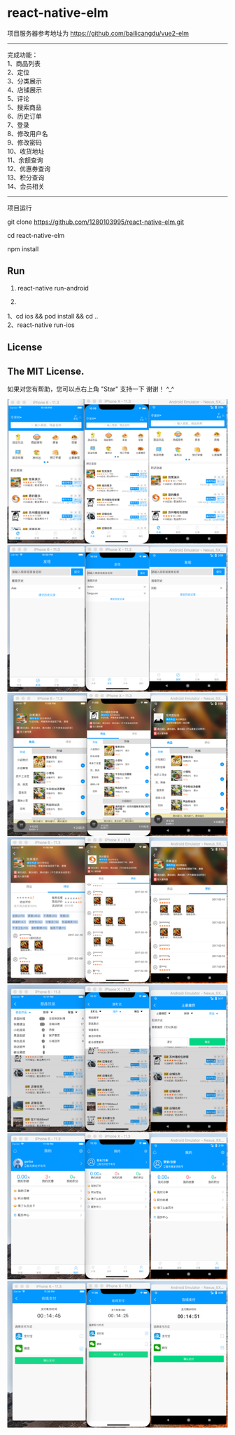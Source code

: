 # react-native-elm


项目服务器参考地址为 https://github.com/bailicangdu/vue2-elm <br>

--------------

完成功能：<br>
 1、商品列表<br>
 2、定位<br>
 3、分类展示<br>
 4、店铺展示<br>
 5、评论<br>
 5、搜索商品<br>
 6、历史订单<br>
 7、登录<br>
 8、修改用户名<br>
 9、修改密码<br>
 10、收货地址<br>
 11、余额查询<br>
 12、优惠券查询<br>
 13、积分查询<br>
 14、会员相关<br>

---------------

项目运行

 git clone https://github.com/1280103995/react-native-elm.git

 cd react-native-elm

 npm install
 
 ## Run
 
 1) react-native run-android
 
 2)
   1、cd ios && pod install && cd .. <br>
   2、react-native run-ios


## License
The MIT License.
-----------------

如果对您有帮助，您可以点右上角 "Star" 支持一下 谢谢！ ^_^


![image](https://github.com/1280103995/react-native-elm/blob/master/screenshot/1%E9%A6%96%E9%A1%B5.png)
![image](https://github.com/1280103995/react-native-elm/blob/master/screenshot/2%E5%8F%91%E7%8E%B0.png)
![image](https://github.com/1280103995/react-native-elm/blob/master/screenshot/3-1%E5%BA%97%E9%93%BA%E8%AF%A6%E6%83%85.png)
![image](https://github.com/1280103995/react-native-elm/blob/master/screenshot/3-2%E5%BA%97%E9%93%BA%E8%AF%84%E8%AE%BA.png)
![image](https://github.com/1280103995/react-native-elm/blob/master/screenshot/4%E5%88%86%E7%B1%BB.png)
![image](https://github.com/1280103995/react-native-elm/blob/master/screenshot/5%E4%B8%AA%E4%BA%BA%E4%B8%AD%E5%BF%83.png)
![image](https://github.com/1280103995/react-native-elm/blob/master/screenshot/6%E6%94%AF%E4%BB%98%E9%A1%B5%E9%9D%A2.png)



